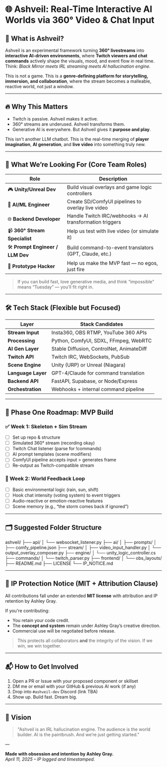 # 🌐 Ashveil: Real-Time Interactive AI Worlds via 360° Video & Chat Input

## 🧬 What is Ashveil?

Ashveil is an experimental framework turning **360° livestreams** into **interactive AI-driven environments**, where **Twitch viewers and chat commands** actively shape the visuals, mood, and event flow in real time. Think: *Black Mirror meets IRL streaming meets AI hallucination engine*.

This is not a game. This is a **genre-defining platform for storytelling, immersion, and collaboration**, where the stream becomes a malleable, reactive world, not just a window.

---

## 🔥 Why This Matters

- Twitch is passive. Ashveil makes it active.
- 360° streams are underused. Ashveil transforms them.
- Generative AI is everywhere. But Ashveil gives it **purpose and play**.

This isn't another LLM chatbot. This is the real-time merging of **player imagination**, **AI generation**, and **live video** into something truly new.

---

## 🧠 What We’re Looking For (Core Team Roles)

| Role                         | Description |
|------------------------------|-------------|
| 🎮 **Unity/Unreal Dev**       | Build visual overlays and game logic controllers |
| 🧠 **AI/ML Engineer**         | Create SD/ComfyUI pipelines to overlay live video |
| 🌐 **Backend Developer**      | Handle Twitch IRC/webhooks → AI transformation triggers |
| 📹 **360° Stream Specialist** | Help us test with live video (or simulate it) |
| 🛠 **Prompt Engineer / LLM Dev** | Build command-to-event translators (GPT, Claude, etc.) |
| 🧪 **Prototype Hacker**       | Help us make the MVP fast — no egos, just fire |

> If you can build fast, love generative media, and think “impossible” means “Tuesday” — you’ll fit right in.

---

## 🛠️ Tech Stack (Flexible but Focused)

| Layer         | Stack Candidates |
|---------------|------------------|
| **Stream Input**  | Insta360, OBS RTMP, YouTube 360 APIs |
| **Processing**    | Python, ComfyUI, SDXL, FFmpeg, WebRTC |
| **AI Gen Layer**  | Stable Diffusion, ControlNet, AnimateDiff |
| **Twitch API**    | Twitch IRC, WebSockets, PubSub |
| **Scene Engine**  | Unity (URP) or Unreal (Niagara) |
| **Language Layer**| GPT-4/Claude for command translation |
| **Backend API**   | FastAPI, Supabase, or Node/Express |
| **Orchestration** | Webhooks + internal command pipeline |

---

## 🧭 Phase One Roadmap: MVP Build

### ✅ Week 1: Skeleton + Sim Stream

- [ ] Set up repo & structure
- [ ] Simulated 360° stream (recording okay)
- [ ] Twitch Chat listener (parse for !commands)
- [ ] AI prompt templates (scene modifiers)
- [ ] ComfyUI pipeline accepts input > generates frame
- [ ] Re-output as Twitch-compatible stream

### 🧪 Week 2: World Feedback Loop

- [ ] Basic environmental logic (rain, sun, shift)
- [ ] Hook chat intensity (voting system) to event triggers
- [ ] Audio-reactive or emotion-reactive features
- [ ] Scene memory (e.g., “the storm comes back if ignored”)

---

## 🗂 Suggested Folder Structure

ashveil/ ├── api/ │ └── websocket_listener.py ├── ai/ │ ├── prompts/ │ ├── comfy_pipeline.json ├── stream/ │ ├── video_input_handler.py │ └── output_overlay_composer.py ├── engine/ │ └── unity_logic_controller.cs ├── commands/ │ └── twitch_parser.py ├── frontend/ │ └── obs_layouts/ ├── README.md ├── LICENSE └── IP_NOTICE.md

---

## 🔐 IP Protection Notice (MIT + Attribution Clause)

All contributions fall under an extended **MIT license** with attribution and IP retention by Ashley Gray.

If you're contributing:
- You retain your code credit.
- The **concept and system** remain under Ashley Gray’s creative direction.
- Commercial use will be negotiated before release.

> This protects all collaborators **and** the integrity of the vision. If we win, we win together.

---

## 📬 How to Get Involved

1. Open a PR or Issue with your proposed component or skillset
2. DM me or email with your GitHub & previous AI work (if any)
3. Drop into `#ashveil-dev` Discord (link TBA)
4. Show up. Build fast. Dream big.

---

## 🧠 Vision

> "Ashveil is an IRL hallucination engine. The audience is the world builder. AI is the paintbrush. And we’re just getting started."

—

**Made with obsession and intention by Ashley Gray.**  
*April 11, 2025 – IP logged and timestamped.*

